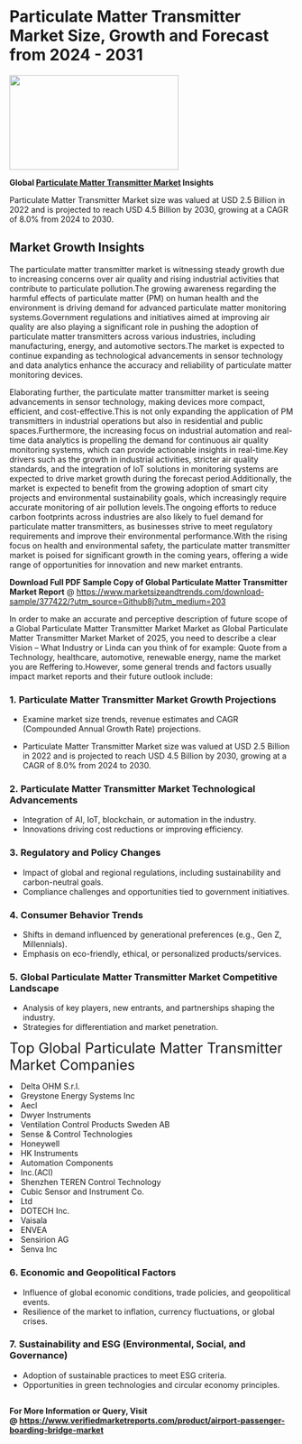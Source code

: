 <H1>Particulate Matter Transmitter Market Size, Growth and Forecast from 2024 - 2031</H1><img class="aligncenter size-medium wp-image-584254" src="https://thirdeyenews.in/wp-content/uploads/2024/09/Global-Market-Research-300x168.jpeg" alt="" width="300" height="168" /><p><strong>Global&nbsp;<a href="https://www.marketsizeandtrends.com/download-sample/377422/?utm_source=Github8j?utm_medium=203">Particulate Matter Transmitter Market</a> Insights</strong></p><p>Particulate Matter Transmitter Market size was valued at USD 2.5 Billion in 2022 and is projected to reach USD 4.5 Billion by 2030, growing at a CAGR of 8.0% from 2024 to 2030.</p><p><h2>Market Growth Insights</h2> <p>The particulate matter transmitter market is witnessing steady growth due to increasing concerns over air quality and rising industrial activities that contribute to particulate pollution.The growing awareness regarding the harmful effects of particulate matter (PM) on human health and the environment is driving demand for advanced particulate matter monitoring systems.Government regulations and initiatives aimed at improving air quality are also playing a significant role in pushing the adoption of particulate matter transmitters across various industries, including manufacturing, energy, and automotive sectors.The market is expected to continue expanding as technological advancements in sensor technology and data analytics enhance the accuracy and reliability of particulate matter monitoring devices.</p> <p>Elaborating further, the particulate matter transmitter market is seeing advancements in sensor technology, making devices more compact, efficient, and cost-effective.This is not only expanding the application of PM transmitters in industrial operations but also in residential and public spaces.Furthermore, the increasing focus on industrial automation and real-time data analytics is propelling the demand for continuous air quality monitoring systems, which can provide actionable insights in real-time.Key drivers such as the growth in industrial activities, stricter air quality standards, and the integration of IoT solutions in monitoring systems are expected to drive market growth during the forecast period.Additionally, the market is expected to benefit from the growing adoption of smart city projects and environmental sustainability goals, which increasingly require accurate monitoring of air pollution levels.The ongoing efforts to reduce carbon footprints across industries are also likely to fuel demand for particulate matter transmitters, as businesses strive to meet regulatory requirements and improve their environmental performance.With the rising focus on health and environmental safety, the particulate matter transmitter market is poised for significant growth in the coming years, offering a wide range of opportunities for innovation and new market entrants.</p> <p><span class=""><strong>Download Full PDF Sample Copy of Global Particulate Matter Transmitter Market Report</strong> @ <a href="https://www.marketsizeandtrends.com/download-sample/377422/?utm_source=Github8j?utm_medium=203" target="_blank">https://www.marketsizeandtrends.com/download-sample/377422/?utm_source=Github8j?utm_medium=203</a></span></p><p>In order to make an accurate and perceptive description of future scope of a Global&nbsp;Particulate Matter Transmitter Market Market as Global&nbsp;Particulate Matter Transmitter Market Market of 2025, you need to describe a clear Vision &ndash; What Industry or Linda can you think of for example: Quote from a Technology, healthcare, automotive, renewable energy, name the market you are Reffering to.However, some general trends and factors usually impact market reports and their future outlook include:</p><h3>1.&nbsp;<strong>Particulate Matter Transmitter Market Growth Projections</strong></h3><ul><li>Examine market size trends, revenue estimates and CAGR (Compounded Annual Growth Rate) projections.</li><li><p>Particulate Matter Transmitter Market size was valued at USD 2.5 Billion in 2022 and is projected to reach USD 4.5 Billion by 2030, growing at a CAGR of 8.0% from 2024 to 2030.</p></li></ul><h3>2.&nbsp;<strong>Particulate Matter Transmitter Market Technological Advancements</strong></h3><ul><li>Integration of AI, IoT, blockchain, or automation in the industry.</li><li>Innovations driving cost reductions or improving efficiency.</li></ul><h3>3.&nbsp;<strong>Regulatory and Policy Changes</strong></h3><ul><li>Impact of global and regional regulations, including sustainability and carbon-neutral goals.</li><li>Compliance challenges and opportunities tied to government initiatives.</li></ul><h3>4.&nbsp;<strong>Consumer Behavior Trends</strong></h3><ul><li>Shifts in demand influenced by generational preferences (e.g., Gen Z, Millennials).</li><li>Emphasis on eco-friendly, ethical, or personalized products/services.</li></ul><h3>5.&nbsp;<strong>Global Particulate Matter Transmitter Market Competitive Landscape</strong></h3><ul><li>Analysis of key players, new entrants, and partnerships shaping the industry.</li><li>Strategies for differentiation and market penetration.</li></ul><p data-pm-slice="1 1 []"><span style="color: inherit; font-family: inherit; font-size: 25px;">Top Global Particulate Matter Transmitter Market Companies</span></p><div class="" data-test-id=""><p><li>Delta OHM S.r.l.</li><li> Greystone Energy Systems Inc</li><li> Aecl</li><li> Dwyer Instruments</li><li> Ventilation Control Products Sweden AB</li><li> Sense & Control Technologies</li><li> Honeywell</li><li> HK Instruments</li><li> Automation Components</li><li> Inc.(ACI)</li><li> Shenzhen TEREN Control Technology</li><li> Cubic Sensor and Instrument Co.</li><li>Ltd</li><li> DOTECH Inc.</li><li> Vaisala</li><li> ENVEA</li><li> Sensirion AG</li><li> Senva Inc</li></p></div><h3>6.&nbsp;<strong>Economic and Geopolitical Factors</strong></h3><ul><li>Influence of global economic conditions, trade policies, and geopolitical events.</li><li>Resilience of the market to inflation, currency fluctuations, or global crises.</li></ul><h3>7.&nbsp;<strong>Sustainability and ESG (Environmental, Social, and Governance)</strong></h3><ul><li>Adoption of sustainable practices to meet ESG criteria.</li><li>Opportunities in green technologies and circular economy principles.</li></ul><h2><strong style="font-size: 14px;">For More Information or Query, Visit @&nbsp;</strong><a style="background-color: #ffffff; font-size: 14px;" href="https://www.marketsizeandtrends.com/report/particulate-matter-transmitter-market/" target="_blank">https://www.verifiedmarketreports.com/product/airport-passenger-boarding-bridge-market</a></h2>